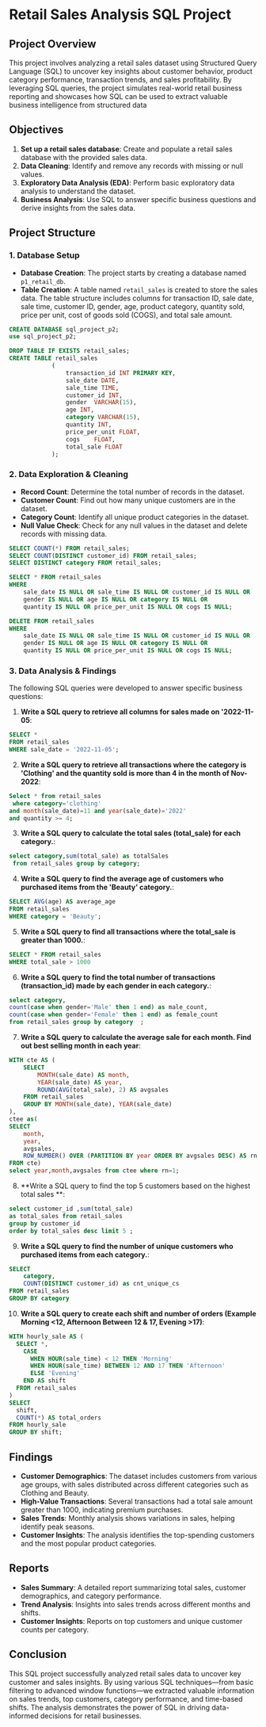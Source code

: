 # Retail Sales Analysis SQL Project

## Project Overview

This project involves analyzing a retail sales dataset using Structured Query Language (SQL) to uncover key insights about customer behavior, product category performance, transaction trends, and sales profitability.
By leveraging SQL queries, the project simulates real-world retail business reporting and showcases how SQL can be used to extract valuable business intelligence from structured data

## Objectives

1. **Set up a retail sales database**: Create and populate a retail sales database with the provided sales data.
2. **Data Cleaning**: Identify and remove any records with missing or null values.
3. **Exploratory Data Analysis (EDA)**: Perform basic exploratory data analysis to understand the dataset.
4. **Business Analysis**: Use SQL to answer specific business questions and derive insights from the sales data.

## Project Structure

### 1. Database Setup

- **Database Creation**: The project starts by creating a database named `p1_retail_db`.
- **Table Creation**: A table named `retail_sales` is created to store the sales data. The table structure includes columns for transaction ID, sale date, sale time, customer ID, gender, age, product category, quantity sold, price per unit, cost of goods sold (COGS), and total sale amount.

```sql
CREATE DATABASE sql_project_p2;
use sql_project_p2;

DROP TABLE IF EXISTS retail_sales;
CREATE TABLE retail_sales
            (
                transaction_id INT PRIMARY KEY,	
                sale_date DATE,	 
                sale_time TIME,	
                customer_id	INT,
                gender	VARCHAR(15),
                age	INT,
                category VARCHAR(15),	
                quantity INT,
                price_per_unit FLOAT,	
                cogs	FLOAT,
                total_sale FLOAT
            );
```

### 2. Data Exploration & Cleaning

- **Record Count**: Determine the total number of records in the dataset.
- **Customer Count**: Find out how many unique customers are in the dataset.
- **Category Count**: Identify all unique product categories in the dataset.
- **Null Value Check**: Check for any null values in the dataset and delete records with missing data.

```sql
SELECT COUNT(*) FROM retail_sales;
SELECT COUNT(DISTINCT customer_id) FROM retail_sales;
SELECT DISTINCT category FROM retail_sales;

SELECT * FROM retail_sales
WHERE 
    sale_date IS NULL OR sale_time IS NULL OR customer_id IS NULL OR 
    gender IS NULL OR age IS NULL OR category IS NULL OR 
    quantity IS NULL OR price_per_unit IS NULL OR cogs IS NULL;

DELETE FROM retail_sales
WHERE 
    sale_date IS NULL OR sale_time IS NULL OR customer_id IS NULL OR 
    gender IS NULL OR age IS NULL OR category IS NULL OR 
    quantity IS NULL OR price_per_unit IS NULL OR cogs IS NULL;
```

### 3. Data Analysis & Findings

The following SQL queries were developed to answer specific business questions:

1. **Write a SQL query to retrieve all columns for sales made on '2022-11-05**:
```sql
SELECT *
FROM retail_sales
WHERE sale_date = '2022-11-05';
```

2. **Write a SQL query to retrieve all transactions where the category is 'Clothing' and the quantity sold is more than 4 in the month of Nov-2022**:
```sql
Select * from retail_sales
 where category='clothing' 
and month(sale_date)=11 and year(sale_date)='2022'
and quantity >= 4;
```

3. **Write a SQL query to calculate the total sales (total_sale) for each category.**:
```sql
select category,sum(total_sale) as totalSales
 from retail_sales group by category;
```

4. **Write a SQL query to find the average age of customers who purchased items from the 'Beauty' category.**:
```sql
SELECT AVG(age) AS average_age 
FROM retail_sales 
WHERE category = 'Beauty';
```

5. **Write a SQL query to find all transactions where the total_sale is greater than 1000.**:
```sql
SELECT * FROM retail_sales
WHERE total_sale > 1000
```

6. **Write a SQL query to find the total number of transactions (transaction_id) made by each gender in each category.**:
```sql
select category,
count(case when gender='Male' then 1 end) as male_count,
count(case when gender='Female' then 1 end) as female_count
from retail_sales group by category  ;
```

7. **Write a SQL query to calculate the average sale for each month. Find out best selling month in each year**:
```sql
WITH cte AS (
    SELECT 
        MONTH(sale_date) AS month,
        YEAR(sale_date) AS year,
        ROUND(AVG(total_sale), 2) AS avgsales 
    FROM retail_sales 
    GROUP BY MONTH(sale_date), YEAR(sale_date)
),
ctee as(
SELECT 
    month,
    year,
    avgsales,
    ROW_NUMBER() OVER (PARTITION BY year ORDER BY avgsales DESC) AS rn
FROM cte)
select year,month,avgsales from ctee where rn=1;
```

8. **Write a SQL query to find the top 5 customers based on the highest total sales **:
```sql
select customer_id ,sum(total_sale)
as total_sales from retail_sales 
group by customer_id
order by total_sales desc limit 5 ;
```

9. **Write a SQL query to find the number of unique customers who purchased items from each category.**:
```sql
SELECT 
    category,    
    COUNT(DISTINCT customer_id) as cnt_unique_cs
FROM retail_sales
GROUP BY category
```

10. **Write a SQL query to create each shift and number of orders (Example Morning <12, Afternoon Between 12 & 17, Evening >17)**:
```sql
WITH hourly_sale AS (
  SELECT *,
    CASE
      WHEN HOUR(sale_time) < 12 THEN 'Morning'
      WHEN HOUR(sale_time) BETWEEN 12 AND 17 THEN 'Afternoon'
      ELSE 'Evening'
    END AS shift
  FROM retail_sales
)
SELECT 
  shift,
  COUNT(*) AS total_orders
FROM hourly_sale
GROUP BY shift;
```

## Findings

- **Customer Demographics**: The dataset includes customers from various age groups, with sales distributed across different categories such as Clothing and Beauty.
- **High-Value Transactions**: Several transactions had a total sale amount greater than 1000, indicating premium purchases.
- **Sales Trends**: Monthly analysis shows variations in sales, helping identify peak seasons.
- **Customer Insights**: The analysis identifies the top-spending customers and the most popular product categories.

## Reports

- **Sales Summary**: A detailed report summarizing total sales, customer demographics, and category performance.
- **Trend Analysis**: Insights into sales trends across different months and shifts.
- **Customer Insights**: Reports on top customers and unique customer counts per category.

## Conclusion

This SQL project successfully analyzed retail sales data to uncover key customer and sales insights. By using various SQL techniques—from basic filtering to advanced window functions—we extracted valuable information on sales trends, top customers, category performance, and time-based shifts. The analysis demonstrates the power of SQL in driving data-informed decisions for retail businesses.





